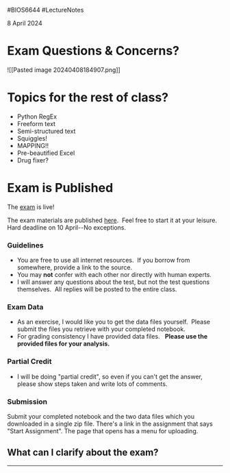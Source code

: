 #BIOS6644
#LectureNotes

8 April  2024

# Exam Questions & Concerns?
![[Pasted image 20240408184907.png]]

# Topics for the rest of class?
- Python RegEx
- Freeform text
- Semi-structured text
- Squiggles!
- MAPPING!!
- Pre-beautified Excel
- Drug fixer?

# Exam is Published

The [exam](https://ucdenver.instructure.com/courses/533986/assignments/1707020) is live!

The exam materials are published [here](https://ucdenver.instructure.com/courses/533986/assignments/1707020 "Mid Term Exam").  Feel free to start it at your leisure.  Hard deadline on 10 April--No exceptions.

### Guidelines
- You are free to use all internet resources.  If you borrow from somewhere, provide a link to the source. 
- You may **not** confer with each other nor directly with human experts.   
- I will answer any questions about the test, but not the test questions themselves.  All replies will be posted to the entire class.
### Exam Data
- As an exercise, I would like you to get the data files yourself.  Please submit the files you retrieve with your completed notebook.
- For grading consistency I have provided data files.   **Please use the provided files for your analysis.**
### Partial Credit
* I will be doing "partial credit", so even if you can't get the answer, please show steps taken and write lots of comments.
### Submission
Submit your completed notebook and the two data files which you downloaded in a single zip file.  There's a link in the assignment that says "Start Assignment".  The page that opens has a menu for uploading.


## What can I clarify about the exam?


---
